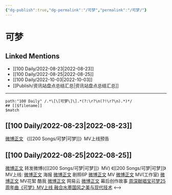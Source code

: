 ```yaml
---
{"dg-publish":true,"dg-permalink":"/可梦","permalink":"/可梦/"}
---
```


# 可梦

## Linked Mentions
- [[100 Daily/2022-08-23\|2022-08-23]]
- [[100 Daily/2022-08-25\|2022-08-25]]
- [[100 Daily/2022-10-03\|2022-10-03]]
- [[Publish/资讯站盘点总结汇总\|资讯站盘点总结汇总]]


---

```expander
path:"100 Daily" /.*\[\[可梦\]\].*(?:\r?\n(?!\r?\n).*)*/
## [[$filename]]
$match
```
## [[100 Daily/2022-08-23\|2022-08-23]]
[微博正文](https://m.weibo.cn/6509152617/4805747445603527) 《[[200 Songs/可梦\|可梦]]》MV上线预告
## [[100 Daily/2022-08-25\|2022-08-25]]
[微博正文](https://m.weibo.cn/1736988591/4806327904503400) 转发微博(《[[200 Songs/可梦\|可梦]]》MV)
《[[200 Songs/可梦\|可梦]]》MV上线:
[微博正文](https://m.weibo.cn/6305628151/4806277022875851) 海报
[微博正文](https://m.weibo.cn/6305628151/4806352524546186) 剧照6P
[微博正文](https://m.weibo.cn/6305628151/4806292134173739) MV
[微博正文](https://m.weibo.cn/7478855230/4806294638957798) MV(工作室)
[微博正文](https://m.weibo.cn/6305628151/4806412926454449) MV花絮
[](https://m.weibo.cn/1738434147/4806292240339093) 酷我
[微博正文](https://m.weibo.cn/1721030997/4806428029881463) 网易云
[微博正文](https://m.weibo.cn/6305628151/4806458225201888) 幕后创作故事
[周深献唱宝可梦25周年曲《可梦》MV上线 融合水墨国风之美与现代技术](https://weibo.cn/sinaurl?u=http%3A%2F%2Fh5.ent.ynet.com%2F2022%2F08%2F25%2F3511791t1263_3.html)
<-->